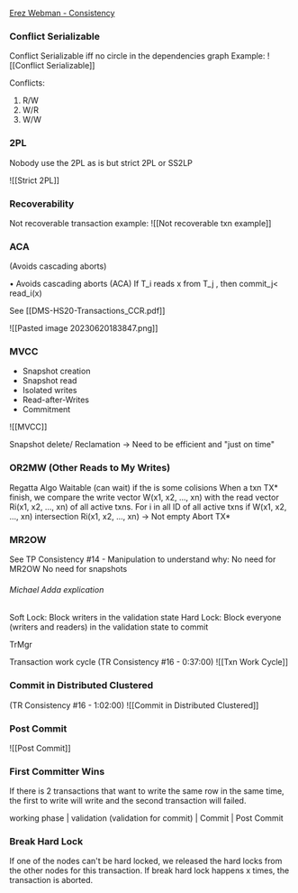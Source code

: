 [Erez Webman - Consistency](https://drive.google.com/drive/u/0/folders/19CbACTV4c2beowEvOGm0z8gwj8oCnfmh "https://drive.google.com/drive/u/0/folders/19CbACTV4c2beowEvOGm0z8gwj8oCnfmh")

### Conflict Serializable

Conflict Serializable iff no circle in the dependencies graph
Example:
![[Conflict Serializable]]

Conflicts:
1. R/W
2. W/R
3. W/W

### 2PL 
Nobody use the 2PL as is but strict 2PL or SS2LP

![[Strict 2PL]]

### Recoverability

Not recoverable transaction example:
![[Not recoverable txn example]]

### ACA
(Avoids cascading aborts)

• Avoids cascading aborts (ACA)
If T_i reads x from T_j , then commit_j< read_i(x)

See [[DMS-HS20-Transactions_CCR.pdf]]

![[Pasted image 20230620183847.png]]


### MVCC

- Snapshot creation
- Snapshot read
- Isolated writes
- Read-after-Writes
- Commitment

![[MVCC]]

Snapshot delete/ Reclamation -> Need to be efficient and "just on time"


### OR2MW (Other Reads to My Writes)
Regatta Algo
Waitable (can wait) if the is some colisions
When a txn TX* finish, we compare the write vector W(x1, x2, ..., xn) with the read vector Ri(x1, x2, ..., xn) of all active txns.
For i in all ID of all active txns
	if W(x1, x2, ..., xn) intersection Ri(x1, x2, ..., xn) -> Not empty
		Abort TX*

### MR2OW
See TP Consistency #14 - Manipulation to understand why:
No need for MR2OW
No need for snapshots

###### Michael Adda explication
Soft Lock: Block writers in the validation state
Hard Lock: Block everyone (writers and readers) in the validation state to commit

TrMgr


Transaction work cycle
(TR Consistency #16 - 0:37:00)
![[Txn Work Cycle]]


### Commit in Distributed Clustered
(TR Consistency #16 - 1:02:00)
![[Commit in Distributed Clustered]]


### Post Commit
![[Post Commit]]

### First Committer Wins

If there is 2 transactions that want to write the same row in the same time, the first to write will write and the second transaction will failed.

working phase | validation (validation for commit) | Commit | Post Commit

### Break Hard Lock

If one of the nodes can't be hard locked, we released the hard locks from the other nodes for this transaction.
If break hard lock happens x times, the transaction is aborted.